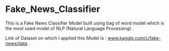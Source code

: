 # Fake_News_Classifier
This is a Fake News Classifier Model built using bag of word model which is the most used model of NLP (Natural Language Processing) .


Link of Dataset on which I applied this Model is : www.kaggle.com/c/fake-news/data .

